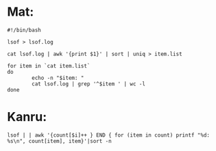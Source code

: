 



# Mat:


    #!/bin/bash

    lsof > lsof.log

    cat lsof.log | awk '{print $1}' | sort | uniq > item.list

    for item in `cat item.list`
    do
            echo -n "$item: "
            cat lsof.log | grep '^$item ' | wc -l
    done



# Kanru:


    lsof | | awk '{count[$i]++ } END { for (item in count) printf "%d: %s\n", count[item], item}'|sort -n
